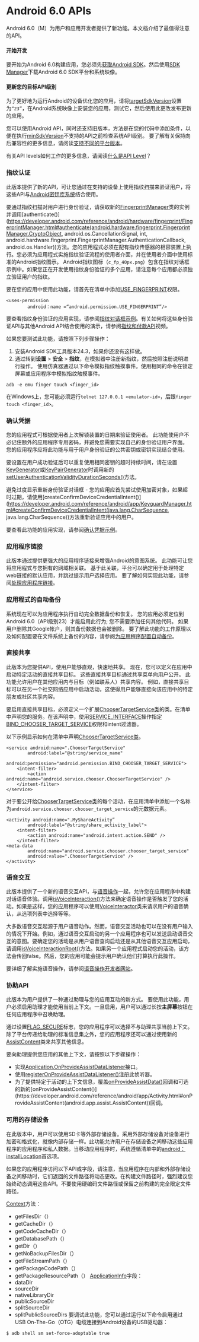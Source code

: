 # Android 6.0 APIs
Android 6.0（M）为用户和应用开发者提供了新功能。本文档介绍了最值得注意的API。

#### 开始开发
要开始为Android 6.0构建应用，您必须先[获取Android SDK](https://developer.android.com/studio/index.html)。然后使用[SDK Manager](https://developer.android.com/studio/intro/update.html)下载Android 6.0 SDK平台和系统映像。

#### 更新您的目标API级别
为了更好地为运行Android的设备优化您的应用，请将[targetSdkVersion](https://developer.android.com/guide/topics/manifest/uses-sdk-element.html#target)设置为`“23”`，在Android系统映像上安装您的应用，测试它，然后使用此更改发布更新的应用。

您可以使用Android API，同时还支持旧版本，方法是在您的代码中添加条件，以便在执行[minSdkVersion](https://developer.android.com/guide/topics/manifest/uses-sdk-element.html#min)不支持的API之前检查系统API级别。 要了解有关保持向后兼容性的更多信息，请阅读[支持不同的平台版本](https://developer.android.com/training/basics/supporting-devices/platforms.html)。

有关API levels如何工作的更多信息，请阅读[什么是API Level](https://developer.android.com/training/basics/supporting-devices/platforms.html)？

### 指纹认证
此版本提供了新的API，可让您通过在支持的设备上使用指纹扫描来验证用户，将这些API与[Android密钥库系统](https://developer.android.com/training/articles/keystore.html)结合使用。

要通过指纹扫描对用户进行身份验证，请获取新的[FingerprintManager](https://developer.android.com/reference/android/hardware/fingerprint/FingerprintManager.html)类的实例并调用[authenticate()](https://developer.android.com/reference/android/hardware/fingerprint/FingerprintManager.html#authenticate(android.hardware.fingerprint.FingerprintManager.CryptoObject, android.os.CancellationSignal, int, android.hardware.fingerprint.FingerprintManager.AuthenticationCallback, android.os.Handler))方法。您的应用程式必须在配有指纹传感器的相容装置上执行。您必须为应用程式实施指纹验证流程的使用者介面，并在使用者介面中使用标准的Android指纹图示。 Android指纹图标（`c_fp_40px.png`）包含在指纹对话框示例中。如果您正在开发使用指纹身份验证的多个应用，请注意每个应用都必须独立验证用户的指纹。

要在您的应用中使用此功能，请首先在清单中添加[USE_FINGERPRINT](https://developer.android.com/reference/android/Manifest.permission.html#USE_FINGERPRINT)权限。
```
<uses-permission
        android：name =“android.permission.USE_FINGERPRINT”/>
```
要查看指纹身份验证的应用实现，请参阅[指纹对话框示例](https://developer.android.com/samples/FingerprintDialog/index.html)。有关如何将这些身份验证API与其他Android API结合使用的演示，请参阅[指纹和付款API](https://developer.android.com/about/versions/marshmallow/android-6.0.html#confirm-credential)视频。

如果您要测试此功能，请按照下列步骤操作：
1. 安装Android SDK工具版本24.3，如果你还没有这样做。
2. 通过转到**设置** > **安全** > **指纹**，在模拟器中注册新指纹，然后按照注册说明进行操作。
使用仿真器通过以下命令模拟指纹触摸事件。使用相同的命令在锁定屏幕或应用程序中模拟指纹触摸事件。
```
adb -e emu finger touch <finger_id>
```
在Windows上，您可能必须运行`telnet 127.0.0.1 <emulator-id>`，后跟`finger touch <finger_id>`。

### 确认凭据
您的应用程式可根据使用者上次解锁装置的日期来验证使用者。 此功能使用户不必记住额外的应用程序专用密码，并避免您需要实现自己的身份验证用户界面。 您的应用程序应将此功能与用于用户身份验证的公共密钥或密钥实现结合使用。

要设置在用户成功验证后可以重复使用相同密钥的超时持续时间，请在设置[KeyGenerator](https://developer.android.com/reference/javax/crypto/KeyGenerator.html)或[KeyPairGenerator](https://developer.android.com/reference/java/security/KeyPairGenerator.html)时调用新的[setUserAuthenticationValidityDurationSeconds()](https://developer.android.com/reference/android/security/keystore/KeyGenParameterSpec.Builder.html#setUserAuthenticationValidityDurationSeconds(int))方法。

避免过度显示重新身份验证对话框 - 您的应用应首先尝试使用加密对象，如果超时过期，请使用[createConfirmDeviceCredentialIntent()](https://developer.android.com/reference/android/app/KeyguardManager.html#createConfirmDeviceCredentialIntent(java.lang.CharSequence, java.lang.CharSequence))方法重新验证应用中的用户。

要查看此功能的应用实现，请参阅[确认凭据示例](https://developer.android.com/samples/ConfirmCredential/index.html)。

### 应用程序链接
此版本通过提供更强大的应用程序链接来增强Android的意图系统。 此功能可让您将应用程式与您拥有的网域相关联。 基于此关联，平台可以确定用于处理特定web链接的默认应用，并跳过提示用户选择应用。 要了解如何实现此功能，请参阅[处理应用程序链接](https://developer.android.com/training/app-links/index.html)。

### 应用程式的自动备份
系统现在可以为应用程序执行自动完全数据备份和恢复。 您的应用必须定位到Android 6.0（API级别23）才能启用此行为; 您不需要添加任何其他代码。 如果用户删除其Google帐户，则其备份数据也会被删除。 要了解此功能的工作原理以及如何配置要在文件系统上备份的内容，请参阅[为应用程序配置自动备份](https://developer.android.com/guide/topics/data/autobackup.html)。

### 直接共享
此版本为您提供API，使用户能够直观，快速地共享。 现在，您可以定义在应用中启动特定活动的直接共享目标。 这些直接共享目标通过共享菜单向用户公开。 此功能允许用户在其他应用内与目标（例如联系人）共享内容。 例如，直接共享目标可以在另一个社交网络应用中启动活动，这使得用户能够直接向该应用中的特定朋友或社区共享内容。

要启用直接共享目标，必须定义一个扩展[ChooserTargetService类](https://developer.android.com/reference/android/service/chooser/ChooserTargetService.html)的类。在清单中声明您的服务。在该声明中，使用[SERVICE_INTERFACE](https://developer.android.com/reference/android/Manifest.permission.html#BIND_CHOOSER_TARGET_SERVICE)操作指定[BIND_CHOOSER_TARGET_SERVICE](https://developer.android.com/reference/android/service/chooser/ChooserTargetService.html#SERVICE_INTERFACE)权限和intent过滤器。

以下示例显示如何在清单中声明[ChooserTargetService类](https://developer.android.com/reference/android/service/chooser/ChooserTargetService.html)。
```
<service android:name=".ChooserTargetService"
        android:label="@string/service_name"
        android:permission="android.permission.BIND_CHOOSER_TARGET_SERVICE">
    <intent-filter>
        <action android:name="android.service.chooser.ChooserTargetService" />
    </intent-filter>
</service>
```
对于要公开给[ChooserTargetService类](https://developer.android.com/reference/android/service/chooser/ChooserTargetService.html)的每个活动，在应用清单中添加一个名称为`android.service.chooser.chooser_target_service`的元数据元素。
```
<activity android:name=".MyShareActivity”
        android:label="@string/share_activity_label">
    <intent-filter>
        <action android:name="android.intent.action.SEND" />
    </intent-filter>
<meta-data
        android:name="android.service.chooser.chooser_target_service"
        android:value=".ChooserTargetService" />
</activity>
```

### 语音交互
此版本提供了一个新的语音交互API，与[语音操作](https://developers.google.com/voice-actions/)一起，允许您在应用程序中构建对话语音体验。调用[isVoiceInteraction()](https://developer.android.com/reference/android/app/Activity.html#isVoiceInteraction())方法来确定语音操作是否触发了您的活动。如果是这样，您的应用程序可以使用[VoiceInteractor](https://developer.android.com/reference/android/app/VoiceInteractor.html)类来请求用户的语音确认，从选项列表中选择等等。

大多数语音交互起源于用户语音动作。然而，语音交互活动也可以在没有用户输入的情况下开始。例如，通过语音交互启动的另一个应用程序也可以发送启动语音交互的意图。要确定您的活动是从用户语音查询启动还是从其他语音交互应用启动，请调用[isVoiceInteractionRoot()](https://developer.android.com/reference/android/app/Activity.html#isVoiceInteractionRoot())方法。如果另一个应用程式启动您的活动，该方法会传回false。然后，您的应用可能会提示用户确认他们打算执行此操作。

要详细了解实施语音操作，请参阅[语音操作开发者网站](https://developers.google.com/voice-actions/interaction/)。

### 协助API
此版本为用户提供了一种通过助理与您的应用互动的新方式。 要使用此功能，用户必须启用助理才能使用当前上下文。一旦启用，用户可以通过长按**主屏幕**按钮在任何应用程序中召唤助理。

通过设置[FLAG_SECURE](https://developer.android.com/reference/android/view/WindowManager.LayoutParams.html#FLAG_SECURE)标志，您的应用程序可以选择不与助理共享当前上下文。除了平台传递给助理的标准信息集之外，您的应用程序还可以通过使用新的[AssistContent](https://developer.android.com/reference/android/app/assist/AssistContent.html)类来共享其他信息。

要向助理提供您应用的其他上下文，请按照以下步骤操作：
* 实现[Application.OnProvideAssistDataListener](https://developer.android.com/reference/android/app/Application.OnProvideAssistDataListener.html)接口。
* 使用[registerOnProvideAssistDataListener()](https://developer.android.com/reference/android/app/Application.html#registerOnProvideAssistDataListener(android.app.Application.OnProvideAssistDataListener))注册此侦听器。
* 为了提供特定于活动的上下文信息，覆盖[onProvideAssistData()](https://developer.android.com/reference/android/app/Activity.html#onProvideAssistData(android.os.Bundle))回调和可选的新的[onProvideAssistContent()](https://developer.android.com/reference/android/app/Activity.html#onProvideAssistContent(android.app.assist.AssistContent))回调。

### 可用的存储设备
在此版本中，用户可以使用SD卡等外部存储设备。采用外部存储设备对设备进行加密和格式化，就像内部存储一样。此功能允许用户在存储设备之间移动这些应用程序的应用程序和私人数据。当移动应用程序时，系统遵循清单中的[android：installLocation](https://developer.android.com/guide/topics/manifest/manifest-element.html#install)首选项。

如果您的应用程序访问以下API或字段，请注意，当应用程序在内部和外部存储设备之间移动时，它们返回的文件路径将动态更改。在构建文件路径时，强烈建议您始终动态调用这些API。不要使用硬编码文件路径或保留之前构建的完全限定文件路径。

[Context](https://developer.android.com/reference/android/content/Context.html)方法：
* getFilesDir（）
* getCacheDir（）
* getCodeCacheDir（）
* getDatabasePath（）
* getDir（）
* getNoBackupFilesDir（）
* getFileStreamPath（）
* getPackageCodePath（）
* getPackageResourcePath（）
[ApplicationInfo](https://developer.android.com/reference/android/content/pm/ApplicationInfo.html)字段：
* dataDir
* sourceDir
* nativeLibraryDir
* publicSourceDir
* splitSourceDir
* splitPublicSourceDirs
要调试此功能，您可以通过运行以下命令启用通过USB On-The-Go（OTG）电缆连接到Android设备的USB驱动器：
```
$ adb shell sm set-force-adoptable true
```
